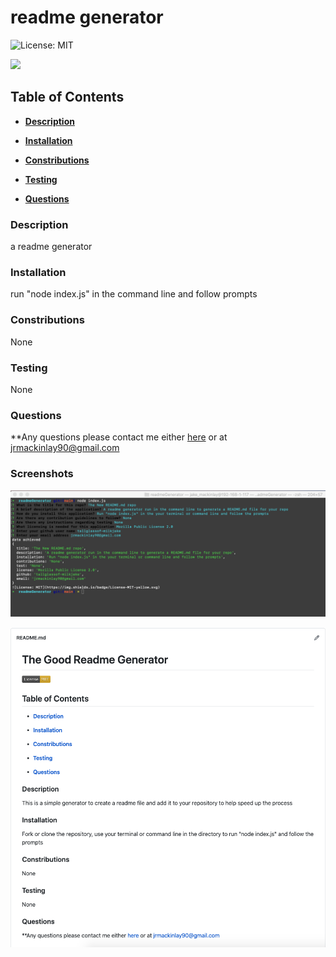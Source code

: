 # readme generator

![License: MIT](https://img.shields.io/badge/License-MIT-yellow.svg)

![](Assets/WorkingGenerator.gif)

## Table of Contents

* **[Description](#Description)**

* **[Installation](#Installation)**

* **[Constributions](#Contributions)**

* **[Testing](#Testing)**

* **[Questions](#Questions)**


### Description

a readme generator


### Installation

run "node index.js" in the command line and follow prompts


### Constributions

None


### Testing

None


### Questions

**Any questions please contact me either [here](https://github.com/tallglassof-milkjake) or at jrmackinlay90@gmail.com

### Screenshots

![](Assets/ReadmeGeneratorFunctionality.png)

![](Assets/ReadmeGenerated.png)


